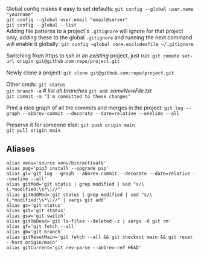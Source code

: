 Global config makes it easy to set defaults:
`git config --global user.name "yourname"`  
`git config --global user.email "email@server"`  
`git config --global --list`  
Adding file patterns to a project's `.gitignore` will ignore for that project only, adding these to the global `.gitignore` and running the next command will enable it globally:
`git config –global core.excludesfile ~/.gitignore`

Switching from https to ssh in an *existing* project, just run: 
`git remote set-url origin git@github.com:repo/project.git` 

Newly clone a project:
`git clone git@github.com:repo/project.git`

Other cmds:
`git status`  
`git branch -a`  *# list all branches*
`git add `_someNewFile.txt_  
`git commit -m "I'm committed to these changes"`  

Print a nice graph of all the commits and merges in the project:
`git log --graph --abbrev-commit --decorate --date=relative --oneline --all`

Preserve it for someone else:
`git push origin main`  
`git pull origin main`  

## Aliases 
```shell
alias venv='source venv/bin/activate'
alias pug='pip3 install --upgrade pip'
alias gl='git log --graph --abbrev-commit --decorate --date=relative --oneline --all'
alias gitMod='git status | grep modified | sed "s/\(.*modified:\s*\)//"'
alias gitAddMod='git status | grep modified | sed "s/\(.*modified:\s*\)//" | xargs git add'
alias gs='git status'
alias gst='git status'
alias gsw='git switch'
alias gitRmDead='git ls-files --deleted -z | xargs -0 git rm'
alias gf='git fetch --all'
alias gb='git branch'
alias gitResetMain='git fetch --all && git checkout main && git reset --hard origin/main'
alias gitCurrent='git rev-parse --abbrev-ref HEAD'
```
